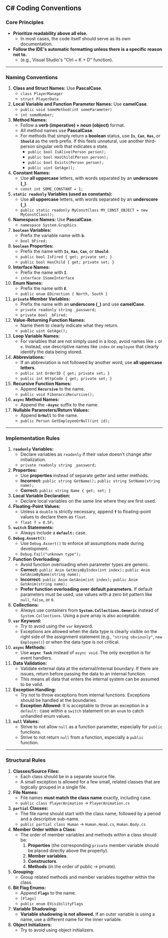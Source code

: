 ## C# Coding Conventions

### Core Principles

* **Prioritize readability above all else.**
    * In most cases, the code itself should serve as its own documentation.
* **Follow the IDE's automatic formatting unless there is a specific reason not to.**
    * (e.g., Visual Studio's "Ctrl + K + D" function).

---

### Naming Conventions

1.  **Class and Struct Names:** Use **PascalCase**.
    * `class PlayerManager`
    * `struct PlayerData`
2.  **Local Variable and Function Parameter Names:** Use **camelCase**.
    * `public void SomeMethod(int someParameter)`
    * `int someNumber;`
3.  **Method Names:**
    * Follow a **verb (imperative) + noun (object)** format.
    * All method names use **PascalCase**.
    * For methods that simply return a **boolean** status, use **`Is`**, **`Can`**, **`Has`**, or **`Should`** as the verb prefix. If this feels unnatural, use another third-person singular verb that indicates a state.
        * `public bool IsAlive(Person person);`
        * `public bool HasChild(Person person);`
        * `public bool Exists(Person person);`
        * `public uint GetAge();`
4.  **Constant Names:**
    * Use **all uppercase** letters, with words separated by an **underscore (`_`)**.
    * `const int SOME_CONSTANT = 1;`
5.  **`static readonly` Variables (used as constants):**
    * Use **all uppercase** letters, with words separated by an **underscore (`_`)**.
    * `public static readonly MyConstClass MY_CONST_OBJECT = new MyConstClass();`
6.  **Namespace Names:** Use **PascalCase**.
    * `namespace System.Graphics`
7.  **`boolean` Variables:**
    * Prefix the variable name with **`b`**.
    * `bool bFired;`
8.  **`boolean` Properties:**
    * Prefix the name with **`Is`**, **`Has`**, **`Can`**, or **`Should`**.
    * `public bool IsFired { get; private set; }`
    * `public bool HasChild { get; private set; }`
9.  **Interface Names:**
    * Prefix the name with **`I`**.
    * `interface ISomeInterface`
10. **Enum Names:**
    * Prefix the name with **`E`**.
    * `public enum EDirection { North, South }`
11. **`private` Member Variables:**
    * Prefix the name with an **underscore (`_`)** and use **camelCase**.
    * `private readonly string _password;`
    * `private bool _bFired;`
12. **Value-Returning Function Names:**
    * Name them to clearly indicate what they return.
    * `public uint GetAge();`
13. **Loop Variable Names:**
    * For variables that are not simply used in a loop, avoid names like `i` or `e`. Instead, use descriptive names like `index` or `employee` that clearly identify the data being stored.
14. **Abbreviations:**
    * If an abbreviation is not followed by another word, use **all uppercase letters**.
    * `public int OrderID { get; private set; }`
    * `public int HttpCode { get; private set; }`
15. **Recursive Function Names:**
    * Append **`Recursive`** to the name.
    * `public void FibonacciRecursive();`
16. **`async` Method Names:**
    * Append the **`-Async`** suffix to the name.
17. **Nullable Parameters/Return Values:**
    * Append **`OrNull`** to the name.
    * `public Person GetEmployeeOrNull(int id);`

---

### Implementation Rules

1.  **`readonly` Variables:**
    * Declare variables as `readonly` if their value doesn't change after initialization.
    * `private readonly string _password;`
2.  **Properties:**
    * Use **properties** instead of separate getter and setter methods.
    * **Incorrect:** `public string GetName();` `public string SetName(string name);`
    * **Correct:** `public string Name { get; set; }`
3.  **Local Variable Declaration:**
    * Declare local variables on the same line where they are first used.
4.  **Floating-Point Values:**
    * Unless a `double` is strictly necessary, append **`f`** to floating-point values to declare them as `float`.
    * `float f = 0.5F;`
5.  **`switch` Statements:**
    * Always include a **`default:`** case.
6.  **`Debug.Assert()`:**
    * Use `Debug.Assert()` to enforce all assumptions made during development.
    * `Debug.Fail("unknown type");`
7.  **Function Overloading:**
    * Avoid function overloading when parameter types are generic.
    * **Correct:** `public Anim GetAnimByIndex(int index);` `public Anim GetAnimByName(string name);`
    * **Incorrect:** `public Anim GetAnim(int index);` `public Anim GetAnim(string name);`
    * **Prefer function overloading over default parameters.** If default parameters must be used, use values with a zero bit pattern like `null`, `false`, or `0`.
8.  **Collections:**
    * Always use containers from **`System.Collections.Generic`** instead of `System.Collections`. Using a pure array is also acceptable.
9.  **`var` Keyword:**
    * Try to avoid using the `var` keyword.
    * Exceptions are allowed when the data type is clearly visible on the right side of the assignment statement (e.g., `"string obviously"`, `new Employee()`) or when the data type is not critical.
10. **`async` Methods:**
    * Use **`async Task`** instead of `async void`. The only exception is for event handlers.
11. **Data Validation:**
    * Validate external data at the external/internal boundary. If there are issues, return before passing the data to an internal function.
    * This means all data that enters the internal system can be assumed to be valid.
12. **Exception Handling:**
    * Try not to throw exceptions from internal functions. Exceptions should be handled at the boundaries.
    * **Exception Allowed:** It is acceptable to throw an exception in a `default:` case within a `switch` statement on an `enum` to catch unhandled enum values.
13. **`null` Values:**
    * Strive to not allow `null` as a function parameter, especially for `public` functions.
    * Strive to not return `null` from a function, especially a `public` function.

---

### Structural Rules

1.  **Classes/Source Files:**
    * Each class should be in a separate source file.
    * A small exception is allowed for a few small, related classes that are logically grouped in a single file.
2.  **File Names:**
    * File names **must match the class name** exactly, including case.
    * `public class PlayerAnimation` -> `PlayerAnimation.cs`
3.  **`partial` Classes:**
    * The file name should start with the class name, followed by a period and a descriptive sub-name.
    * `public partial class Human` -> `Human.Head.cs`, `Human.Body.cs`
4.  **Member Order within a Class:**
    * The order of member variables and methods within a class should be:
        1.  **Properties** (the corresponding `private` member variable should be placed directly above the property).
        2.  **Member variables**.
        3.  **Constructors**.
        4.  **Methods** (in the order of public -> private).
5.  **Grouping:**
    * Group related methods and member variables together within the class.
6.  **Bit Flag Enums:**
    * Append **`Flags`** to the name.
    * `[Flags]`
    * `public enum EVisibilityFlags`
7.  **Variable Shadowing:**
    * **Variable shadowing is not allowed.** If an outer variable is using a name, use a different name for the inner variable.
8.  **Object Initializers:**
    * Try to avoid using object initializers.